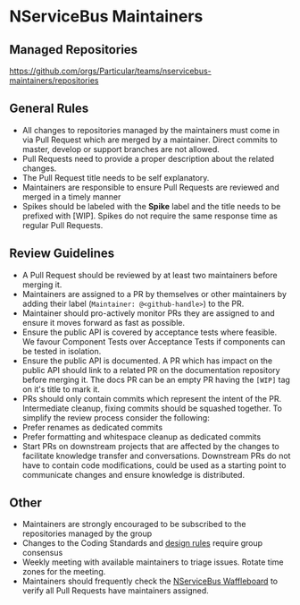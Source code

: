 # NServiceBus Maintainers

## Managed Repositories

https://github.com/orgs/Particular/teams/nservicebus-maintainers/repositories

## General Rules

* All changes to repositories managed by the maintainers must come in via Pull Request which are merged by a maintainer. Direct commits to master, develop or support branches are not allowed.
* Pull Requests need to provide a proper description about the related changes.
* The Pull Request title needs to be self explanatory.
* Maintainers are responsible to ensure Pull Requests are reviewed and merged in a timely manner
* Spikes should be labeled with the **Spike** label and the title needs to be prefixed with [WIP]. Spikes do not require the same response time as regular Pull Requests.

## Review Guidelines

* A Pull Request should be reviewed by at least two maintainers before merging it.
* Maintainers are assigned to a PR by themselves or other maintainers by adding their label (`Maintainer: @<github-handle>`) to the PR.
* Maintainer should pro-actively monitor PRs they are assigned to and ensure it moves forward as fast as possible.
* Ensure the public API is covered by acceptance tests where feasible. We favour Component Tests over Acceptance Tests if components can be tested in isolation.
* Ensure the public API is documented. A PR which has impact on the public API should link to a related PR on the documentation repository before merging it. The docs PR can be an empty PR having the `[WIP]` tag on it's title to mark it.
* PRs should only contain commits which represent the intent of the PR. Intermediate cleanup, fixing commits should be squashed together. To simplify the review process consider the following:
 * Prefer renames as dedicated commits
 * Prefer formatting and whitespace cleanup as dedicated commits
* Start PRs on downstream projects that are affected by the changes to facilitate knowledge transfer and conversations. Downstream PRs do not have to contain code modifications, could be used as a starting point to communicate changes and ensure knowledge is distributed.

## Other

* Maintainers are strongly encouraged to be subscribed to the repositories managed by the group
* Changes to the Coding Standards and [design rules](https://github.com/Particular/PlatformDevelopment/tree/master/designprinciples/nservicebus) require group consensus
* Weekly meeting with available maintainers to triage issues. Rotate time zones for the meeting.
* Maintainers should frequently check the [NServiceBus Waffleboard](https://waffle.io/particular/nservicebus) to verify all Pull Requests have maintainers assigned.
